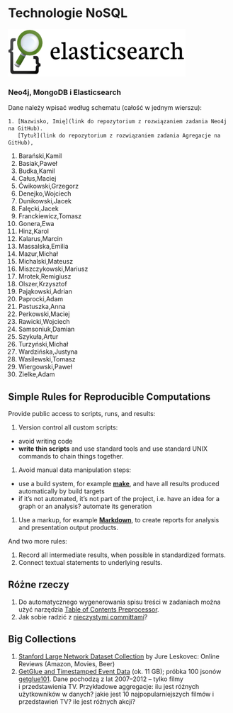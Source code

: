# Technologie NoSQL

<!--
Kilka przykładowych agregacji korzystających z danych
[zipcodes](http://media.mongodb.org/zips.json) oraz
[imieniny](data/wbzyl/imieniny.csv) opisano w [Aggregation Framework Examples](Aggregations_in_JS.md).
-->

![Elasticsearch logo](images/elasticsearch-logo.png)

### Neo4j, MongoDB i Elasticsearch

Dane należy wpisać według schematu (całość w jednym wierszu):

    1. [Nazwisko, Imię](link do repozytorium z rozwiązaniem zadania Neo4j na GitHub).
       [Tytuł](link do repozytorium z rozwiązaniem zadania Agregacje na GitHub),

1. Barański,Kamil
1. Basiak,Paweł
1. Budka,Kamil
1. Całus,Maciej
1. Ćwikowski,Grzegorz
1. Denejko,Wojciech
1. Dunikowski,Jacek
1. Falęcki,Jacek
1. Franckiewicz,Tomasz
1. Gonera,Ewa
1. Hinz,Karol
1. Kalarus,Marcin
1. Massalska,Emilia
1. Mazur,Michał
1. Michalski,Mateusz
1. Miszczykowski,Mariusz
1. Mrotek,Remigiusz
1. Olszer,Krzysztof
1. Pająkowski,Adrian
1. Paprocki,Adam
1. Pastuszka,Anna
1. Perkowski,Maciej
1. Rawicki,Wojciech
1. Samsoniuk,Damian
1. Szykuła,Artur
1. Turzyński,Michał
1. Wardzińska,Justyna
1. Wasilewski,Tomasz
1. Wiergowski,Paweł
1. Zielke,Adam


## Simple Rules for Reproducible Computations

Provide public access to scripts, runs, and results:

1. Version control all custom scripts:
  - avoid writing code
  - **write thin scripts** and use standard tools and use standard UNIX
    commands to chain things together.
1. Avoid manual data manipulation steps:
  - use a build system, for example [**make**](http://bost.ocks.org/mike/make/),
    and have all results produced automatically by build targets
  - if it’s not automated, it’s not part of the project,
    i.e. have an idea for a graph or an analysis?
    automate its generation
1. Use a markup, for example
   [**Markdown**](http://daringfireball.net/projects/markdown/syntax),
   to create reports for analysis and presentation output products.

And two more rules:

1. Record all intermediate results, when possible in standardized formats.
1. Connect textual statements to underlying results.


## Różne rzeczy

1. Do automatycznego wygenerowania spisu treści w zadaniach można użyć narzędzia
[Table of Contents Preprocessor](https://github.com/aslushnikov/table-of-contents-preprocessor).
1. Jak sobie radzić z [nieczystymi committami](Git_Pull_Requests.md)?


## Big Collections

1. [Stanford Large Network Dataset Collection](https://snap.stanford.edu/data/)
by Jure Leskovec: Online Reviews (Amazon, Movies, Beer)
1. [GetGlue and Timestamped Event Data](http://getglue-data.s3.amazonaws.com/getglue_sample.tar.gz)
(ok. 11 GB); próbka 100 jsonów [getglue101](/data/wbzyl/getglue101.json).
Dane pochodzą z lat 2007–2012 – tylko filmy i przedstawienia TV.
Przykładowe aggregacje: ilu jest różnych użytkowników
w danych? jakie jest 10 najpopularniejszych filmów i przedstawień TV?
ile jest różnych akcji?
